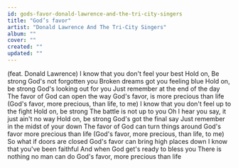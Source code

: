 ```yaml
---
id: gods-favor-donald-lawrence-and-the-tri-city-singers
title: "God’s favor"
artist: "Donald Lawrence And The Tri-City Singers"
album: ""
cover: ""
created: ""
updated: ""
---
```


(feat. Donald Lawrence)
I know that you don't feel your best
Hold on, Be strong
God's not forgotten you
Broken dreams got you feeling blue
Hold on, be strong
God's looking out for you
Just remember at the end of the day
The favor of God can open the way
God's favor, is more precious than life
(God's favor, more precious, than life, to me)
I know that you don't feel up to the fight
Hold on, be strong
The battle is not up to you
Oh I hear you say, it just ain't no way
Hold on, be strong
God's got the final say
Just remember in the midst of your down
The favor of God can turn things around
God's favor more precious than life
(God's favor, more precious, than life, to me)
So what if doors are closed
God's favor can bring high places down
I know that you've been faithful
And when God get's ready to bless you
There is nothing no man can do
God's favor, more precious than life